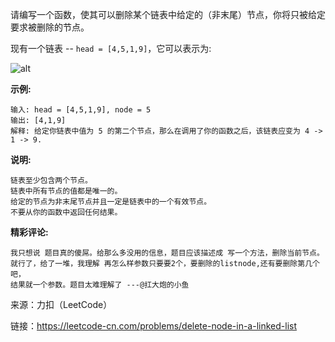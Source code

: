 
请编写一个函数，使其可以删除某个链表中给定的（非末尾）节点，你将只被给定要求被删除的节点。

现有一个链表 -- `head = [4,5,1,9]`，它可以表示为:

![alt](https://assets.leetcode-cn.com/aliyun-lc-upload/uploads/2019/01/19/237_example.png)

**示例:**

    输入: head = [4,5,1,9], node = 5
    输出: [4,1,9]
    解释: 给定你链表中值为 5 的第二个节点，那么在调用了你的函数之后，该链表应变为 4 -> 1 -> 9.
    
**说明:**

    链表至少包含两个节点。
    链表中所有节点的值都是唯一的。
    给定的节点为非末尾节点并且一定是链表中的一个有效节点。
    不要从你的函数中返回任何结果。

**精彩评论:**

    我只想说 题目真的傻屌。给那么多没用的信息，题目应该描述成 写一个方法，删除当前节点。 
    就行了，给了一堆，我理解 再怎么样参数只要要2个，要删除的listnode,还有要删除第几个吧，
    结果就一个参数。题目太难理解了 ---@扛大炮的小鱼

来源：力扣（LeetCode）

链接：https://leetcode-cn.com/problems/delete-node-in-a-linked-list
